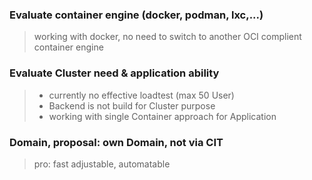 ### Evaluate container engine (docker, podman, lxc,...)
> working with docker, no need to switch to another OCI complient container engine

### Evaluate Cluster need & application ability
> - currently no effective loadtest (max 50 User)
> - Backend is not build for Cluster purpose 
> - working with single Container approach for Application


### Domain, proposal: own Domain, not via CIT
> pro: fast adjustable, automatable
